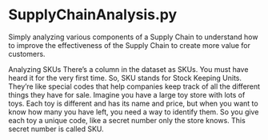 # SupplyChainAnalysis.py
Simply analyzing various components of a Supply Chain to understand how to improve the effectiveness of the Supply Chain to create more value for customers.

Analyzing SKUs
There’s a column in the dataset as SKUs. You must have heard it for the very first time. So, SKU stands for Stock Keeping Units. They’re like special codes that help companies keep track of all the different things they have for sale. Imagine you have a large toy store with lots of toys. Each toy is different and has its name and price, but when you want to know how many you have left, you need a way to identify them. So you give each toy a unique code, like a secret number only the store knows. This secret number is called SKU.

